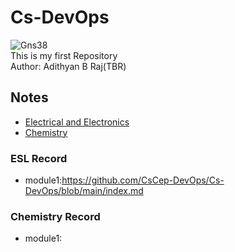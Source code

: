 # Cs-DevOps
![Gns38](https://github.com/CsCep-DevOps/Cs-DevOps/assets/145749590/ffa82529-7ec6-4f1b-9133-47d3d30aeed0)
<br>
This is my first Repository
<br>
Author: Adithyan B Raj(TBR)

## Notes 

- [Electrical and Electronics](#ESL-record)
- [Chemistry](#Chemistry-Record)


### ESL Record
- module1:https://github.com/CsCep-DevOps/Cs-DevOps/blob/main/index.md

### Chemistry Record
- module1:


